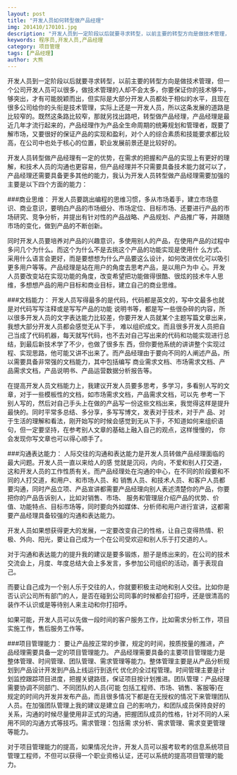 ```yaml
---
layout: post
title: "开发人员如何转型做产品经理"
img: 201410/170101.jpg
description: "开发人员到一定阶段以后就要寻求转型，以前主要的转型方向是做技术管理，但一个公司开发人员可以很多，做技术管理的人却不会太多，你要保证你的技术够牛， 够突出，才有可能脱颖而出，但实际是大部分开发人员都处于相似的水平，且现在很多公司给你的头衔是技术管理，实际上还是一开发人员，所以这条发展的道路是 比较窄的。既然这条路比较窄，那就另找出路吧，转型做产品经理，产品经理是最近几年才流行起来的，产品经理作为产品全生命周期的统筹规划和管理者，既要了 解市场，又要很好的保证产品的实现和盈利，对个人的综合素质和技能要求都比较高，在公司中也处于核心的位置，职业发展前景还是比较好的。"
keywords: 程序员,开发人员,产品经理
category: 项目管理
tags: [产品经理]
author: 大熊
---
```


开发人员到一定阶段以后就要寻求转型，以前主要的转型方向是做技术管理，但一个公司开发人员可以很多，做技术管理的人却不会太多，你要保证你的技术够牛， 够突出，才有可能脱颖而出，但实际是大部分开发人员都处于相似的水平，且现在很多公司给你的头衔是技术管理，实际上还是一开发人员，所以这条发展的道路是 比较窄的。既然这条路比较窄，那就另找出路吧，转型做产品经理，产品经理是最近几年才流行起来的，产品经理作为产品全生命周期的统筹规划和管理者，既要了 解市场，又要很好的保证产品的实现和盈利，对个人的综合素质和技能要求都比较高，在公司中也处于核心的位置，职业发展前景还是比较好的。

开发人员转型做产品经理有一定的优势，在需求的把握和产品的实现上有更好的理解，和技术人员的沟通也更容易，但产品经理并不只需要具备技术能力就可以了，产品经理还需要具备更多其他的能力，我认为开发人员转型做产品经理需要加强的主要是以下四个方面的能力：

###商业思维：
开发人员要跳出编程的思维习惯，多从市场着手，建立市场意识、商业意识，要明白产品的市场细分、市场定位、目标市场、还要进行产品的市场研究、竞争分析，并提出有针对性的产品战略、产品规划、产品推广等，并跟随市场的变化，做到产品的不断创新。

同时开发人员要培养对产品的兴趣意识，多使用别人的产品，在使用产品的过程中多问几个为什么。而这个为什么不是去挑这个产品的功能实现是使用什 么方式、采用什么语言会更好，而是要想想为什么产品要这么设计，如何改进优化可以吸引更多用户等等。产品经理是站在用户的角度去思考产品，是以用户为中 心。开发人员要改变站在实现功能的角度，改变希望把功能做得很酷、很炫的技术牛人思维，多想想产品的用户目标和商业目标，建立自己的商业思维。

###文档能力：
开发人员写得最多的是代码，代码都是英文的，写中文最多也就是对代码写写注释或是写写产品的功能 说明书等，都是写一些很杂碎的内容，所以很多开发人员的文字表达能力比较差，你要开发人员就某个主题写篇文章出来，我想大部分开发人员都会感觉无从下手， 难以组织成文。而且很多开发人员把自己当成了代码机器，每天就写代码，也不去对自己写出来的代码和功能实现进行总结，到最后新技术学了不少，也做了很多东 西，但你要他系统的讲讲整个实现过程、实现思路，他可能又讲不出来了。而产品经理由于要向不同的人阐述产品，所以需要具备非常强的文档能力，其中包括编写 商业需求文档、市场需求文档、产品需求文档，产品说明书、产品运营数据分析报告等。

在提高开发人员文档能力上，我建议开发人员要多思考，多学习，多看别人写的文章，对于一些模板性的文档，如市场需求文档，产品需求文档，可以先 参考一下别人写的，然后对自己手头上在做的产品写一份这些文档出来，我觉得这样是提升最快的。同时平常多总结、多分享，多写写博文，发表对于技术，对于产 品、对于生活的理解和看法，刚开始写的时候会感觉到无从下手，不知道如何来组织语句，但一定要坚持，在参考别人文章的基础上融入自己的观点，这样慢慢的， 你会发现你写文章也可以得心顺手了。

###沟通表达能力：
人际交往的沟通和表达能力是开发人员转做产品经理面临的最大问题。开发人员一直以来给人的感 觉就是沉闷，内向，不爱和别人打交道，这和开发人员的工作性质有关。而产品经理处在沟通的中心，在不同的阶段要和不同的人打交道，和用户、和市场人员、和 销售人员、和技术人员、和客户人员都要沟通，同时产品立项、产品宣讲都需要产品经理向别人表述清楚你的产品，你要把你的产品告诉别人，比如对销售、市场、 服务和管理层介绍产品的优势、价值、功能特点、目标市场等，同时要向外如媒体、分析师和用户进行宣讲，这都需要产品经理具备较强的沟通和表达能力。

开发人员如果想获得更大的发展，一定要改变自己的性格，让自己变得热情、积极、外向、阳光，要让自己成为一个在公司受欢迎和别人乐于打交道的人。

对于沟通和表达能力的提升我的建议是要多锻炼，胆子是练出来的，在公司的技术交流会上，月度、年度总结大会上多发言，多参加公司组织的活动，善于表现自己。

而要让自己成为一个别人乐于交往的人，你就要积极主动地和别人交往。比如你是否认识公司所有部门的人，是否在碰到公司同事的时候都会打招呼，还是很清高的装作不认识或是等待别人来主动和你打招呼。

如果可能，开发人员可以先做一段时间的客户服务工作，比如需求分析工作，项目实施工作，售后服务工作等。

###项目管理能力：
要让产品按正常的步骤，规定的时间，按质按量的推进，产品经理需要具备一定的项目管理能力。 产品经理需要具备的主要项目管理能力是整体管理、时间管理、团队管理、需求管理等能力。整体管理主要是从产品分析规划到产品设计开发到产品上线运行到迭代 优化的全过程管理。时间管理主要是计划监控跟踪项目进度，把握关键路径，保证项目按计划推进。团队管理：产品经理需要协调不同部门、不同团队的人员(可能 包括工程师、市场、销售、客服等)在规定的时间内开发并发布产品，而且很多情况下都是在无授权的情况下来管理团队人员。在加强团队管理上我的建议是建立自 己的影响力，和团队成员保持良好的关系，沟通的时候尽量使用非正式的沟通，把握团队成员的性格，针对不同的人采用不同的沟通方式等技巧。需求管理：包括需 求分析、需求管理、需求变更管理等能力。

对于项目管理能力的提高，如果情况允许，开发人员可以报考软考的信息系统项目管理工程师，不但可以获得一个职业资格认证，还可以系统的提高项目管理的能力。